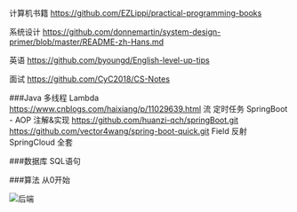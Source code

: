 计算机书籍
https://github.com/EZLippi/practical-programming-books

系统设计
https://github.com/donnemartin/system-design-primer/blob/master/README-zh-Hans.md

英语
https://github.com/byoungd/English-level-up-tips

面试
https://github.com/CyC2018/CS-Notes

###Java
多线程
Lambda  https://www.cnblogs.com/haixiang/p/11029639.html
流
定时任务
SpringBoot - AOP 注解&实现   https://github.com/huanzi-qch/springBoot.git
https://github.com/vector4wang/spring-boot-quick.git
Field
反射
SpringCloud 全套

###数据库
SQL语句


###算法
从0开始


![后端](http://www.bitcountrys.com/img/backend.png)



